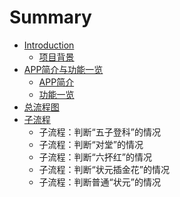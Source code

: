 # Summary

* [Introduction](README.md)
   * [项目背景](xiang_mu_bei_jing_jieshao.md)
* [APP简介与功能一览](appjian_jie_yu_gong_neng_yi_lan.md)
   * [APP简介](appjian_jie.md)
   * [功能一览](gong_neng_yi_lan.md)
* [总流程图](zong_liu_cheng_tu.md)
* [子流程](zi_liu_cheng.md)
   * 子流程：判断“五子登科”的情况
   * 子流程：判断“对堂”的情况
   * 子流程：判断“六抔红”的情况
   * 子流程：判断“状元插金花”的情况
   * 子流程：判断普通“状元”的情况

